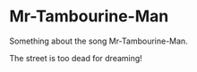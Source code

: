 # Mr-Tambourine-Man
Something about the song Mr-Tambourine-Man.

The street is too dead for dreaming!
